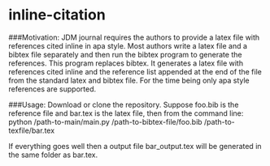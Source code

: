 inline-citation
===============
###Motivation:
JDM journal requires the authors to provide a latex file with references cited inline in apa style. Most authors write a latex file and a bibtex file separately and then run the bibtex program to generate the references. This program replaces bibtex. It generates a latex file with references cited inline and the reference list appended at the end of the file from the standard latex and bibtex file. For the time being only apa style references are supported.

###Usage:
Download or clone the repository. Suppose foo.bib is the reference file and bar.tex is the latex file, then from the command line: python /path-to-main/main.py /path-to-bibtex-file/foo.bib /path-to-texfile/bar.tex

If everything goes well then a output file bar_output.tex will be generated in the same folder as bar.tex.
